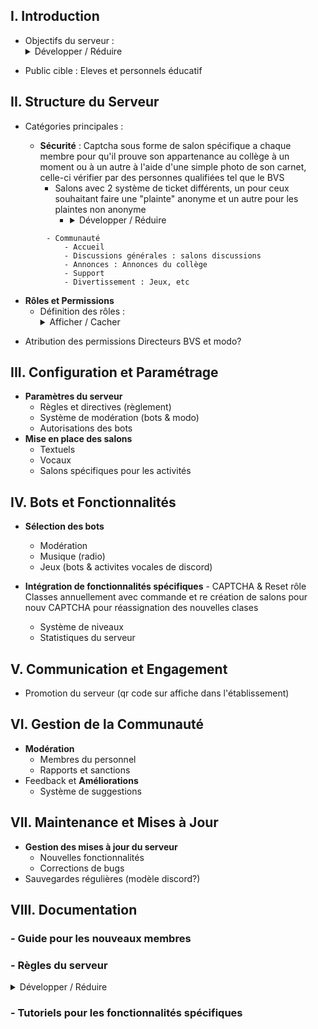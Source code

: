 ## I. Introduction
   - Objectifs du serveur : <details markdown='1'><summary>Développer / Réduire</summary>
		- Faciliter la création de liens sociaux entre élèves, y compris les anciens.
Ce serveur Discord permettrait aux plus introvertis de développer plus aisément des amitiés. En tant que personne ayant toujours éprouvé des difficultés à se faire des amis, je sais que les réseaux sociaux en ligne facilitent cette démarche.
		- De plus, étant donné que les jeunes préfèrent généralement les réseaux sociaux à Pronote ou EcoleDirecte, cela leur permettrait d'être plus à l'aise dans un environnement qu'ils apprécient. Cela favoriserait également ceux qui ont des difficultés ou des problèmes à demander de l'aide plus facilement, car ils bénéficieront d'une certaine sécurité en étant derrière leur écran plutôt qu'en face de la personne, ce qui peut faciliter la communication.
		- Dans cette optique, je pourrais mettre en place une catégorie spécifique pour aborder des problèmes plus graves qui ne concernent pas nécessairement les cours, tels que le harcèlement. Un système de tickets serait mis en place pour les personnes souhaitant conserver l'anonymat, et un autre pour celles qui ne voient aucun inconvénient à divulguer leur identité.
		- Par ailleurs, Discord est un réseau social offrant l'option de contrôle parental pour les parents qui le désirent.

</details>


   - Public cible : Eleves et personnels éducatif

## II. Structure du Serveur
   - Catégories principales :
   
 	  - **Sécurité** : Captcha sous forme de salon spécifique a chaque membre pour qu'il prouve son appartenance au collège à un moment ou à un autre à l'aide d'une simple photo de son carnet, celle-ci vérifier par des personnes qualifiées tel que le BVS
 	 	 - Salons avec 2 système de ticket différents, un pour ceux souhaitant faire une "plainte" anonyme et un autre pour les plaintes non anonyme
 	 	 	-   <details markdown='1'><summary>Développer / Réduire</summary> bouton cliquable pour plainte anonyme qui fait apparaître un mini formulaire (modal)

</details>
 	
			- Communauté
				- Accueil
				- Discussions générales : salons discussions
				- Annonces : Annonces du collège
				- Support
				- Divertissement : Jeux, etc

   - **Rôles et Permissions**
      - Définition des rôles : <details markdown='1'><summary>Afficher / Cacher</summary>
					- Directeur
					- BVS
							- CPE
								- Surveillants
					- profs
					- 3e
							- 3B
							- 3J
							- 3V
					- 4e
							- 4B
							- 4J
							- 4V
					- 5e
							- 5B
							- 5J
							- 5V
					- 6e
							- 6B
							- 6J
							- 6V
					- Ancien élève
					-modos?

</details>

-  Atribution des permissions 
	Directeurs BVS et modo?

## III. Configuration et Paramétrage
   - **Paramètres du serveur**
      - Règles et directives (règlement)
      - Système de modération (bots & modo)
      - Autorisations des bots
   - **Mise en place des salons**
      - Textuels
      - Vocaux
      - Salons spécifiques pour les activités

## IV. Bots et Fonctionnalités
   - **Sélection des bots**
      - Modération
      - Musique (radio)
      - Jeux (bots & activites vocales de discord)
   - **Intégration de fonctionnalités spécifiques**
			 - CAPTCHA & Reset rôle Classes annuellement avec commande et re création de salons pour nouv CAPTCHA pour réassignation des nouvelles clases
			 
	  - Système de niveaux
      - Statistiques du serveur

## V. Communication et Engagement
   - Promotion du serveur (qr code sur affiche dans l'établissement)

## VI. Gestion de la Communauté
   - **Modération**
      - Membres du personnel
      - Rapports et sanctions
   - Feedback et **Améliorations**
      - Système de suggestions

## VII. Maintenance et Mises à Jour
   - **Gestion des mises à jour du serveur**
      - Nouvelles fonctionnalités
      - Corrections de bugs
   - Sauvegardes régulières (modèle discord?)

## VIII. Documentation
###   - Guide pour les nouveaux membres
###   - Règles du serveur
<details markdown='1'><summary>Développer / Réduire</summary>

Bonjour et bienvenue !

Les administrateurs sont à votre dispositions si vous avez un quelconque problème, si toute fois vous rencontrez un quelconque problème avec un utilisateur du serveur ou même du fonctionnement du serveur, merci de le signalez.

**Règlement du serveur  :**

Merci de lire le règlement et de l'approuver, il est nécessaire au bon fonctionnement de la vie en communauté.

`Règle n°1` : Respect du règlement de discord
➜ Respecter les Guidelines et Termes de Discord.

`Règle n°2` : 

`Règle n°3` : La publicité
➜ La publicité est interdite, **sous quelque forme que ce soit.**

`Règle n°4` : Le spam
➜ Il est interdit de spam au sein des salons textuels ou vocaux.

`Règle n°5` : Le troll & les insultes
➜ Le troll est strictement interdit dans le serveur, les signalements erronés seront réprimander. Il est également interdit d'insulter. Nous vous demandons de garder une attitude mature.

`Règle n°6` : Savoir vivre
➜ Être respectueux envers chaque utilisateurs du serveurs, les provocations, diffamations et autres actes irrespectueux, pour une raison quelconque, sont strictement interdits, ainsi que les propos racistes ou sexistes.

`Règle n°7` : Le Respect
➜ Les images affichées ou envoyées, à caractères haineux, religieux, politiques, homophobes ou à n’importe quels caractères pouvant porter atteinte à quiconque sont interdites.
➜ Le contenu **NSFW** ou toute forme de contenu choquant est strictement interdit.

`Règle n°8` : Comportement Abusif
➜ Les insultes à caractère homophobes, sexistes, raciste ou antisémites sont strictement interdits dans l'intégralité du serveur ainsi que les insultes à répétition.
➜ L'abus des mentions @everyone et @here est interdit.

`Règle n°9` : Confidentialité et Sécurité
➜Le partage d'informations personnelles est strictement interdit sur ce serveur. Protégez votre vie privée et respectez celle des autres.

Nous respectons et suivons les Conditions d'utilisations et les Directives de la communauté de Discord.

          ** Nous vous encourageons fortement à lire et respecter ces règles !

`Règle concernant "A voir"` : 
Ce serveur possède une catégorie disponible pour toute personne souhaitant demander de l'aide ou se plaindre pour des problèmes tel que le harcèlement, cela ce fera de manière anonyme ou non en fonction des désires de la personne. Tout comportement abusif ou visant à "troll" sera sévèrement sanctionner.
De plus en France, la levée de l'anonymat dans le contexte d'une cellule d'écoute au harcèlement sur un réseau social peut être encadrée par la législation relative à la protection des données personnelles. La CNIL (Commission nationale de l'informatique et des libertés) est l'autorité de contrôle chargée de veiller à la protection de la vie privée et des données personnelles en France.

Dans le cadre d'enquêtes sur des situations de harcèlement, il peut y avoir des procédures légales pour demander la levée de l'anonymat des utilisateurs sur les réseaux sociaux. Cela pourrait impliquer une collaboration entre les autorités compétentes, la CNIL et la plateforme concernée.

Cependant, les détails spécifiques des procédures et des conditions légales peuvent varier. Il est recommandé de consulter les textes de loi pertinents, et en cas de besoin, de consulter un professionnel du droit pour des conseils spécifiques à la situation.

</details>

###   - Tutoriels pour les fonctionnalités spécifiques